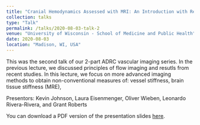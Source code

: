 ```yaml
---
title: "Cranial Hemodynamics Assessed with MRI: An Introduction with Relevance to AD – Part 2"
collection: talks
type: "Talk"
permalink: /talks/2020-08-03-talk-2
venue: "University of Wisconsin - School of Medicine and Public Health"
date: 2020-08-03
location: "Madison, WI, USA"
---
```


This was the second talk of our 2-part ADRC vascular imaging series. In the previous lecture, we discussed principles of flow imaging and resutls from recent studies. In this lecture, we focus on more advanced imaging methods to obtain non-conventional measures of: vessel stiffness, brain tissue stiffness (MRE), 

Presentors: Kevin Johnson, Laura Eisenmenger, Oliver Wieben, Leonardo Rivera-Rivera, and Grant Roberts

You can download a PDF version of the presentation slides [here](/files/ADRC_Vasc_Talk1.pdf).